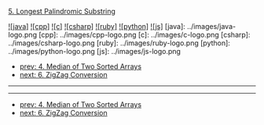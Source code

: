 [5. Longest Palindromic Substring](https://leetcode.com/problems/longest-palindromic-substring/)

[![java]](../java/005-longest-palindromic-substring.md)
[![cpp]](../cpp/005-longest-palindromic-substring.md)
[![c]](../c/005-longest-palindromic-substring.md)
[![csharp]](../csharp/005-longest-palindromic-substring.md)
[![ruby]](../ruby/005-longest-palindromic-substring.md)
[![python]](../python/005-longest-palindromic-substring.md)
[![js]](../js/005-longest-palindromic-substring.md)
[java]: ../images/java-logo.png
[cpp]: ../images/cpp-logo.png
[c]: ../images/c-logo.png
[csharp]: ../images/csharp-logo.png
[ruby]: ../images/ruby-logo.png
[python]: ../images/python-logo.png
[js]: ../images/js-logo.png

- [prev: 4. Median of Two Sorted Arrays](004-median-of-two-sorted-arrays.md)
- [next: 6. ZigZag Conversion](006-zigzag-conversion.md)

---


---

- [prev: 4. Median of Two Sorted Arrays](004-median-of-two-sorted-arrays.md)
- [next: 6. ZigZag Conversion](006-zigzag-conversion.md)
